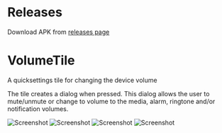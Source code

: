Releases
========
Download APK from [releases page](https://github.com/tripfish/VolumeTile/releases)

# VolumeTile
A quicksettings tile for changing the device volume

The tile creates a dialog when pressed. This dialog allows the user to mute/unmute or change to volume to the media, alarm, ringtone and/or notification volumes.

![Screenshot](https://raw.githubusercontent.com/urandom/VolumeTile/master/screenshots/screenshot-1.png)
![Screenshot](https://raw.githubusercontent.com/urandom/VolumeTile/master/screenshots/screenshot-2.png)
![Screenshot](https://raw.githubusercontent.com/urandom/VolumeTile/master/screenshots/screenshot-3.png)
![Screenshot](https://raw.githubusercontent.com/urandom/VolumeTile/master/screenshots/screenshot-4.png)

